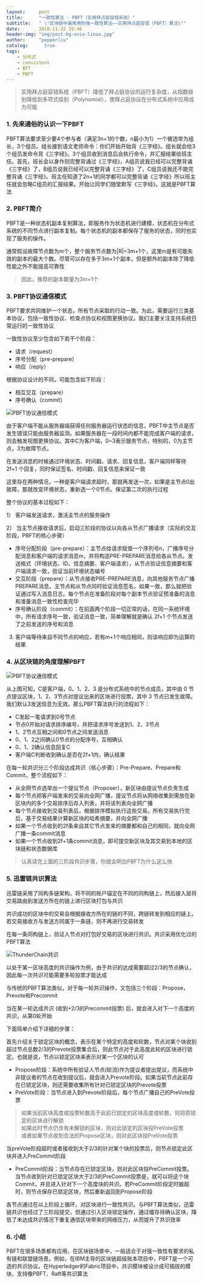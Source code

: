 ```yaml
---
layout:     post
title:      "一致性算法 - PBFT（实用拜占庭容错系统）"
subtitle:   " \"区块链中最常用的强一致性算法——实用拜占庭容错（PBFT）算法\""
date:       2018-11-22 19:46
header-img: "img/post-bg-unix-linux.jpg"
author:     "pepperliu"
catalog:      true
tags:
    - 分布式
    - consistent
    - BFT
    - PBFT
---
```


> 实用拜占庭容错系统（PBFT）降低了拜占庭协议的运行复杂度，从指数级别降低到多项式级别（Polynomial），使拜占庭协议在分布式系统中应用成为可能

### 1. 先来通俗的认识一下PBFT

PBFT算法要求至少要4个参与者（满足3n+1的个数，n最小为1）一个被选举为组长，3个组员。组长接到语文老师命令：你们开始开始背《三字经》。组长就会给3个组员发命令背《三字经》。3个组员收到消息后会执行命令，并汇报结果给班主任。首先，班长会以身作则完整背诵过《三字经》，A组员说我已经可以完整背诵《三字经》了，B组员说我已经可以完整背诵《三字经》了，C组员说我还不能完整背诵《三字经》。班主任知道了2n+1的同学都可以完整背诵《三字经》所以班主任就会忽略C组员的汇报结果。开始让同学们随堂默写《三字经》。这就是PBFT算法

### 2. PBFT简介

PBFT是一种状态机副本复制算法，即服务作为状态机进行建模，状态机在分布式系统的不同节点进行副本复制。每个状态机的副本都保存了服务的状态，同时也实现了服务的操作。

通常假设故障节点数为m个，整个服务节点数为\|R\|\=3m\+1个，这里m是有可能失效的副本的最大个数。尽管可以存在多于3m\+1个副本，但是额外的副本除了降低性能之外不能提高可靠性

> 因此，推荐的副本数量为3m+1个

### 3. PBFT协议通信模式

PBFT要求共同维护一个状态，所有节点采取的行动一致。为此，需要运行三类基本协议，包括一致性协议、检查点协议和视图更换协议。我们主要关注支持系统日常运行的一致性协议

一致性协议至少包含如下若干个阶段：

- 请求（request）
- 序号分配（pre-prepare）
- 响应（reply）

根据协议设计的不同，可能包含如下阶段：

- 相互交互（prepare）
- 序号确认（commit）

![PBFT协议通信模式](http://blog.lpc-win32.com/img/2018-11-22/5.png)

由于客户端不能从服务器端获得任何服务器运行状态的信息，PBFT中主节点是否发生错误只能由服务器监测。如果服务器在一段时间内都不能完成客户端的请求，则会触发视图更换协议。其中C为客户端，0~3表示服务节点，特别的，0为主节点，3为故障节点。

在发送消息的时候通过环境状态、时间戳、请求、回复信息，客户端同样等待 2f+1 个回复，同时保证签名、时间戳、回复信息来保证一致

这里存在两种情况，一种是客户端请求超时，那就再发送一次，如果是主节点0出故障，那就改变环境状态，重新选一个0节点。保证第二次的执行过程

整个协议的基本过程如下：

1） 客户端发送请求，激活主节点的服务操作

2） 当主节点接收请求后，启动三阶段的协议以向各从节点广播请求（实际的交互阶段，PBFT的核心步骤）

- 序号分配阶段（pre\-prepare）：主节点给请求赋值一个序列号n，广播序号分配消息和客户端的请求消息m，并将构造PRE-PREPARE消息给各从节点。发送格式（环境状态、ID、信息摘要、客户端请求），从节点验证信息摘要和客户端请求一致，验证当前环境状态编号
- 交互阶段（prepare）：从节点接收PRE-PREPARE消息，向其他服务节点广播PREPARE消息。主节点和从节点同时验证消息签名，如果一致，那么就把验证通过写入消息日志。每个节点在准备阶段对每个副本节点验证预准备的消息和准备消息一致性检查完毕
- 序号确认阶段（commit）：在前面两个阶段一切正常的话，在同一系统环境中，所有请求序号一致，验证消息一致，简单理解就是确认 2f\+1 个节点发送了之前发送的序号和消息

3) 客户端等待来自不同节点的响应，若有m\+1个响应相同，则该响应即为运算的结果

### 4. 从区块链的角度理解PBFT

![PBFT协议通信模式](http://blog.lpc-win32.com/img/2018-11-22/5.png)

从上图可知，C是客户端，0、1、2、3 是分布式系统中的节点成员，其中由 0 节点提议区块，1、2、3节点对提议出来的区块进行投票，其中 3 节点已发生故障。我们默认3发送信息为无效。那么PBFT算法执行的流程如下：

- C发起一笔请求到0号节点
- 节点0开始对请求排序编号，并把请求序号发送到1、2、3节点
- 1、2节点互相之间和0节点之间发送消息
- 0、1、2之间确认0节点的分配序号，互相确认
- 0、1、2确认信息回复C
- 客户端C判断收到确认是否在2f\+1内，确认结果

在每一轮共识分三个阶段达成共识（核心步骤）：Pre\-Prepare、Prepare和Commit，整个流程如下：

- 从全网节点选举出一个提议节点（Proposer），新区块由提议节点负责生成
- 每个节点把客户端发来的交易向全网广播，提议节点将从网络收集到需放在新区块内的多个交易排序后存入列表，并将该列表向全网广播
- 每个节点接收到交易列表后，根据排序模拟执行这些交易。所有交易执行完后，基于交易结果计算新区块的哈希摘要，并向全网广播
- 如果一个节点收到的2f条来自其它节点发来的摘要都和自己的相同，就向全网广播一条commit消息
- 如果一个节点收到2f\+1条commit消息，即可提交新区块及其交易到本地的区块链和状态数据库

> 认真读完上面的三阶段共识步骤，你就会明白PBFT为什么这么快

### 5. 迅雷链共识算法

迅雷链采用了同构多链架构，将不同的账户锚定在不同的同构链上，然后接入层将交易路由到发送方所在的链上进行区块打包与共识

共识成功的区块中的交易会根据接收方所在的链的不同，跨链转发到相应的链上。若交易接收方与发送方同属于一条链，则不再进行交易转发

在每一条同构链上，验证人节点对打包好交易的区块进行共识。共识采用优化过的PBFT算法

![ThunderChain共识](http://blog.lpc-win32.com/img/2018-11-22/6.jpg)

以处于某一区块高度的共识操作为例，由于共识的达成需要超过2\/3的节点确认，因此每一次共识可能需要多轮投票才能达成

与传统的PBFT算法类似，对于每一轮共识操作，又包括三个阶段：Propose，Prevote和Precommit

当在某一轮达成共识 (收到\+2\/3的Precommit投票) 后，就会进入对下一个高度的共识，从第0轮开始

下面简单介绍下详细的步骤：

首先介绍关于锁定区块的概念，表示在某个特定的高度和轮数，节点对某个块收到超过节点总数2\/3的Prevote投票集合后，则此节点对于此高度此轮的区块进行锁定。也就是说，节点以锁定区块来表示对某一个区块的认可

- Propose阶段：系统中所有验证人节点(轮流)作为提议者提出提议，而系统中非提议者的节点在收到提议后，就会进入Prevote阶段。如果当前节点此前存在已锁定区块，则还需要收集所有针对已锁定区块的Prevote投票
- PreVote阶段：当节点进入到Prevote阶段后，每个节点广播自己的PreVote投票

> 如果当前区块高度或投票轮数高于此前已锁定的区块高度或轮数，则将原锁定的区块进行解锁  
如果此时节点仍含有未解锁的区块，则对此锁定的区块投PreVote投票  
或者如果节点收到合法的Propose区块，则对此区块投PreVote投票

当preVote阶段超时或者接收到大于2\/3的针对某个块的投票后，则节点锁定此区块并进入PreCommit阶段

- PreCommit阶段：当节点存在已锁定区块，则对此区块投PreCommit投票。当节点收到针对已锁定区块大于2\/3的PreCommit投票是，就可以将这个块 Commit，并且进入针对下一个高度块的共识。若PreCommit阶段定时器超时，则节点保存已锁定区块，然后重新返回到Propose阶段

各节点通过在以上阶段上循环，对区块进行一致性共识。与PBFT算法类似，迅雷链共识也经过了三阶段提交，但通过引入区块锁定操作，通过缓存待确认区块，降低了未达成共识情况下重复通信区块带来的网络压力，从而提升了共识效率

### 6. 小结

PBFT在很多场景都有应用，在区块链场景中，一般适合于对强一致性有要求的私有链和联盟链场景。例如，在IBM主导的区块链超级账本项目中，PBFT是一个可选的共识协议。在Hyperledger的Fabric项目中，共识模块被设计成可插拔的模块，支持像PBFT、Raft等共识算法
